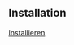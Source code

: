 ## Installation
[Installieren]([https://github.com/MomoSHL/IHK---Dual-Carrier-Formatter/blob/ccb9d9ba048347756efc3485f0d7c256f086555d/IHK%20%E2%80%93%20Dual%20Carrier%20Formatter-4.2.user.js])

